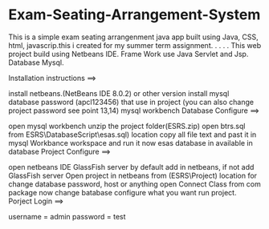 # Exam-Seating-Arrangement-System
This is a simple exam seating arrangenment java app built using Java, CSS, html, javascrip.this i created for my summer term assignment.
.
.
.
.
This web project build using Netbeans IDE. Frame Work use Java Servlet and Jsp. Database Mysql.

Installation instructions ==>

install netbeans.(NetBeans IDE 8.0.2) or other version
install mysql database password (apcl123456) that use in project (you can also change project password see point 13,14)
mysql workbench
Database Configure ==>

open mysql workbench
unzip the project folder(ESRS.zip)
open btrs.sql from ESRS\DatabaseScript\esas.sql) location
copy all file text and past it in mysql Workbance workspace and run it
now esas database in available in database
Project Configure ==>

open netbeans IDE
GlassFish server by default add in netbeans, if not add GlassFish server
Open project in netbeans from (ESRS\Project) location
for change database password, host or anything
open Connect Class from com package
now change batabase configure what you want
run project.
Porject Login ==>

username = admin password = test
